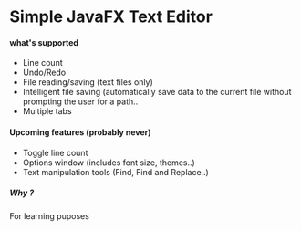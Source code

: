 # Simple JavaFX Text Editor

#### what's supported 
  * Line count 
  * Undo/Redo 
  * File reading/saving (text files only)
  * Intelligent file saving (automatically save data to the current file without prompting the user for a path.. 
  * Multiple tabs

#### Upcoming features (probably never) 
  * Toggle line count
  * Options window (includes font size, themes..) 
  * Text manipulation tools (Find, Find and Replace..)


##### Why ?
For learning puposes
